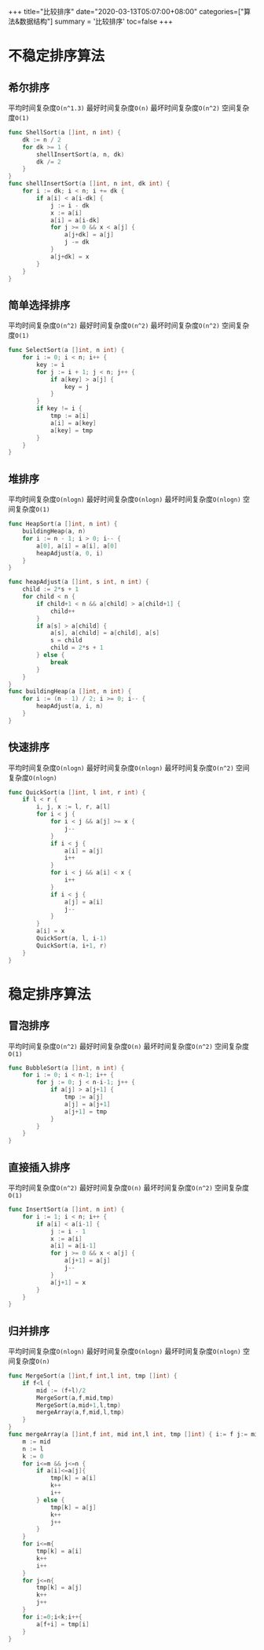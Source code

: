 +++
title="比较排序"
date="2020-03-13T05:07:00+08:00"
categories=["算法&数据结构"]
summary = '比较排序'
toc=false
+++

不稳定排序算法
==============

希尔排序
--------

平均时间复杂度`O(n^1.3)` 最好时间复杂度`O(n)` 最坏时间复杂度`O(n^2)` 空间复杂度`O(1)`

```go
func ShellSort(a []int, n int) {
	dk := n / 2
	for dk >= 1 {
		shellInsertSort(a, n, dk)
		dk /= 2
	}
}
func shellInsertSort(a []int, n int, dk int) {
	for i := dk; i < n; i += dk {
		if a[i] < a[i-dk] {
			j := i - dk
			x := a[i]
			a[i] = a[i-dk]
			for j >= 0 && x < a[j] {
				a[j+dk] = a[j]
				j -= dk
			}
			a[j+dk] = x
		}
	}
}
```

简单选择排序
------------

平均时间复杂度`O(n^2)` 最好时间复杂度`O(n^2)` 最坏时间复杂度`O(n^2)` 空间复杂度`O(1)`

```go
func SelectSort(a []int, n int) {
	for i := 0; i < n; i++ {
		key := i
		for j := i + 1; j < n; j++ {
			if a[key] > a[j] {
				key = j
			}
		}
		if key != i {
			tmp := a[i]
			a[i] = a[key]
			a[key] = tmp
		}
	}
}
```

堆排序
------

平均时间复杂度`O(nlogn)` 最好时间复杂度`O(nlogn)` 最坏时间复杂度`O(nlogn)` 空间复杂度`O(1)`

```go
func HeapSort(a []int, n int) {
	buildingHeap(a, n)
	for i := n - 1; i > 0; i-- {
		a[0], a[i] = a[i], a[0]
		heapAdjust(a, 0, i)
	}
}

func heapAdjust(a []int, s int, n int) {
	child := 2*s + 1
	for child < n {
		if child+1 < n && a[child] > a[child+1] {
			child++
		}
		if a[s] > a[child] {
			a[s], a[child] = a[child], a[s]
			s = child
			child = 2*s + 1
		} else {
			break
		}
	}
}
func buildingHeap(a []int, n int) {
	for i := (n - 1) / 2; i >= 0; i-- {
		heapAdjust(a, i, n)
	}
}
```

快速排序
--------

平均时间复杂度`O(nlogn)` 最好时间复杂度`O(nlogn)` 最坏时间复杂度`O(n^2)` 空间复杂度`O(nlogn)`

```go
func QuickSort(a []int, l int, r int) {
	if l < r {
		i, j, x := l, r, a[l]
		for i < j {
			for i < j && a[j] >= x {
				j--
			}
			if i < j {
				a[i] = a[j]
				i++
			}
			for i < j && a[i] < x {
				i++
			}
			if i < j {
				a[j] = a[i]
				j--
			}
		}
		a[i] = x
		QuickSort(a, l, i-1)
		QuickSort(a, i+1, r)
	}
}
```

稳定排序算法
============

冒泡排序
--------

平均时间复杂度`O(n^2)` 最好时间复杂度`O(n)` 最坏时间复杂度`O(n^2)` 空间复杂度`O(1)`

```go
func BubbleSort(a []int, n int) {
	for i := 0; i < n-1; i++ {
		for j := 0; j < n-i-1; j++ {
			if a[j] > a[j+1] {
				tmp := a[j]
				a[j] = a[j+1]
				a[j+1] = tmp
			}
		}
	}
}
```

直接插入排序
------------

平均时间复杂度`O(n^2)` 最好时间复杂度`O(n)` 最坏时间复杂度`O(n^2)` 空间复杂度`O(1)`

```go
func InsertSort(a []int, n int) {
	for i := 1; i < n; i++ {
		if a[i] < a[i-1] {
			j := i - 1
			x := a[i]
			a[i] = a[i-1]
			for j >= 0 && x < a[j] {
				a[j+1] = a[j]
				j--
			}
			a[j+1] = x
		}
	}
}
```

归并排序
--------

平均时间复杂度`O(nlogn)` 最好时间复杂度`O(nlogn)` 最坏时间复杂度`O(nlogn)` 空间复杂度`O(n)`

```go
func MergeSort(a []int,f int,l int, tmp []int) {
	if f<l {
		mid := (f+l)/2
		MergeSort(a,f,mid,tmp)
		MergeSort(a,mid+1,l,tmp)
		mergeArray(a,f,mid,l,tmp)
	}
}
func mergeArray(a []int,f int, mid int,l int, tmp []int) { i:= f j:= mid+1
	m := mid
	n := l
	k := 0
	for i<=m && j<=n {
		if a[i]<=a[j]{
			tmp[k] = a[i]
			k++
			i++
		} else {
			tmp[k] = a[j]
			k++
			j++
		}
	}
	for i<=m{
		tmp[k] = a[i]
		k++
		i++
	}
	for j<=n{
		tmp[k] = a[j]
		k++
		j++
	}
	for i:=0;i<k;i++{
		a[f+i] = tmp[i]
	}
}
```

